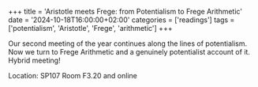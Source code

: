 +++
title = 'Aristotle meets Frege: from Potentialism to Frege Arithmetic'
date = '2024-10-18T16:00:00+02:00'
categories = ['readings']
tags = ['potentialism', 'Aristotle', 'Frege', 'arithmetic']
+++

Our second meeting of the year continues along the lines of potentialism. Now we
turn to Frege Arithmetic and a genuinely potentialist account of it. Hybrid
meeting!

Location: SP107 Room F3.20 and online
